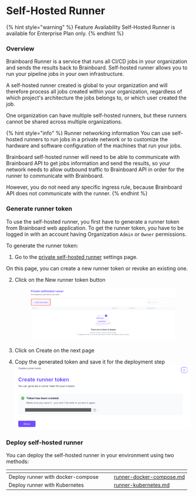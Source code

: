 # Self-Hosted Runner

{% hint style="warning" %}
Feature Availability Self-Hosted Runner is available for Enterprise Plan only.
{% endhint %}

### Overview

Brainboard Runner is a service that runs all CI/CD jobs in your organization and sends the results back to Brainboard. Self-hosted runner allows you to run your pipeline jobs in your own infrastructure.

A self-hosted runner created is global to your organization and will therefore process all jobs created within your organization, regardless of which project's architecture the jobs belongs to, or which user created the job.

One organization can have multiple self-hosted runners, but these runners cannot be shared across multiple organizations.

{% hint style="info" %}
Runner networking information You can use self-hosted runners to run jobs in a private network or to customize the hardware and software configuration of the machines that run your jobs.

Brainboard self-hosted runner will need to be able to communicate with Brainboard API to get jobs information and send the results, so your network needs to allow outbound traffic to Brainboard API in order for the runner to communicate with Brainboard.

However, you do not need any specific ingress rule, because Brainboard API does not communicate with the runner.&#x20;
{% endhint %}

### Generate runner token

To use the self-hosted runner, you first have to generate a runner token from Brainboard web application. To get the runner token, you have to be logged in with an account having Organization `Admin` or `Owner` permissions.

To generate the runner token:

1. Go to the [private self-hosted runner](https://app.brainboard.co/settings/runner-tokens) settings page.

On this page, you can create a new runner token or revoke an existing one.

2.  Click on the New runner token button&#x20;

    <figure><img src="../../.gitbook/assets/new-runner-token.png" alt=""><figcaption></figcaption></figure>
3. Click on Create on the next page
4. Copy the generated token and save it for the deployment step ![Runner Token Creation](../../.gitbook/assets/runner-token-creation.png)

### Deploy self-hosted runner

You can deploy the self-hosted runner in your environment using two methods:

<table data-view="cards"><thead><tr><th></th><th></th><th></th><th data-hidden data-card-target data-type="content-ref"></th></tr></thead><tbody><tr><td>Deploy runner with docker-compose</td><td></td><td></td><td><a href="runner-docker-compose.md">runner-docker-compose.md</a></td></tr><tr><td>Deploy runner with Kubernetes</td><td></td><td></td><td><a href="runner-kubernetes.md">runner-kubernetes.md</a></td></tr></tbody></table>

